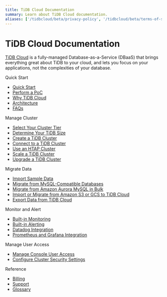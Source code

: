 ```yaml
---
title: TiDB Cloud Documentation
summary: Learn about TiDB Cloud documentation.
aliases: ['/tidbcloud/beta/privacy-policy', '/tidbcloud/beta/terms-of-service', '/tidbcloud/beta/service-level-agreement']
---
```


<!-- markdownlint-disable MD046 -->

# TiDB Cloud Documentation

[TiDB Cloud](https://pingcap.com/products/tidbcloud) is a fully-managed Database-as-a-Service (DBaaS) that brings everything great about TiDB to your cloud, and lets you focus on your applications, not the complexities of your database.

<NavColumns>
<NavColumn>
<ColumnTitle>Quick Start</ColumnTitle>

- [Quick Start](/tidb-cloud/tidb-cloud-quickstart.md)
- [Perform a PoC](/tidb-cloud/tidb-cloud-poc.md)
- [Why TiDB Cloud](/tidb-cloud/tidb-cloud-intro.md)
- [Architecture](/tidb-cloud/tidb-cloud-intro.md#architecture)
- [FAQs](/tidb-cloud/tidb-cloud-faq.md)

</NavColumn>

<NavColumn>
<ColumnTitle>Manage Cluster</ColumnTitle>

- [Select Your Cluster Tier](/tidb-cloud/select-cluster-tier.md)
- [Determine Your TiDB Size](/tidb-cloud/size-your-cluster.md)
- [Create a TiDB Cluster](/tidb-cloud/create-tidb-cluster.md)
- [Connect to a TiDB Cluster](/tidb-cloud/connect-to-tidb-cluster.md)
- [Use an HTAP Cluster](/tiflash/tiflash-overview.md)
- [Scale a TiDB Cluster](/tidb-cloud/scale-tidb-cluster.md)
- [Upgrade a TiDB Cluster](/tidb-cloud/upgrade-tidb-cluster.md)

</NavColumn>

<NavColumn>
<ColumnTitle>Migrate Data</ColumnTitle>

- [Import Sample Data](/tidb-cloud/import-sample-data.md)
- [Migrate from MySQL-Compatible Databases](/tidb-cloud/migrate-data-into-tidb.md)
- [Migrate from Amazon Aurora MySQL in Bulk](/tidb-cloud/migrate-from-aurora-bulk-import.md)
- [Import or Migrate from Amazon S3 or GCS to TiDB Cloud](/tidb-cloud/migrate-from-amazon-s3-or-gcs.md)
- [Export Data from TiDB Cloud](/tidb-cloud/export-data-from-tidb-cloud.md)

</NavColumn>

<NavColumn>
<ColumnTitle>Monitor and Alert</ColumnTitle>

- [Built-in Monitoring](/tidb-cloud/monitor-built-in-monitoring.md)
- [Built-in Alerting](/tidb-cloud/monitor-built-in-alerting.md)
- [Datadog Integration](/tidb-cloud/monitor-datadog-integration.md)
- [Prometheus and Grafana Integration](/tidb-cloud/monitor-prometheus-and-grafana-integration.md)

</NavColumn>

<NavColumn>
<ColumnTitle>Manage User Access</ColumnTitle>

- [Manage Console User Access](/tidb-cloud/manage-user-access.md)
- [Configure Cluster Security Settings](/tidb-cloud/configure-security-settings.md)

</NavColumn>

<NavColumn>
<ColumnTitle>Reference</ColumnTitle>

- [Billing](/tidb-cloud/tidb-cloud-billing.md)
- [Support](/tidb-cloud/tidb-cloud-support.md)
- [Glossary](/tidb-cloud/tidb-cloud-glossary.md)

</NavColumn>

</NavColumns>

